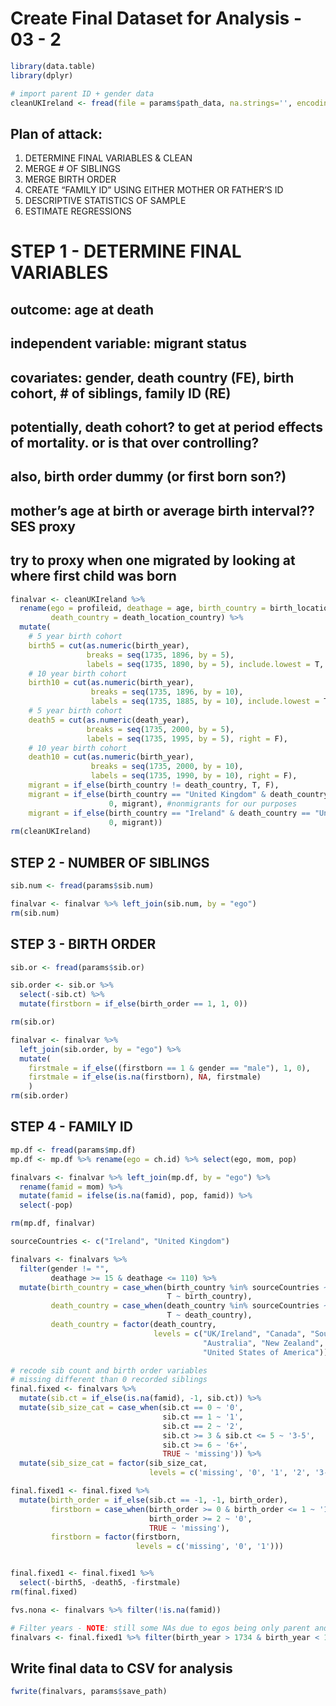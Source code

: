Create Final Dataset for Analysis - 03 - 2
================

``` r
library(data.table)
library(dplyr)

# import parent ID + gender data
cleanUKIreland <- fread(file = params$path_data, na.strings='', encoding="UTF-8")
```

## Plan of attack:

1)  DETERMINE FINAL VARIABLES & CLEAN
2)  MERGE \# OF SIBLINGS
3)  MERGE BIRTH ORDER
4)  CREATE “FAMILY ID” USING EITHER MOTHER OR FATHER’S ID
5)  DESCRIPTIVE STATISTICS OF SAMPLE
6)  ESTIMATE REGRESSIONS

# STEP 1 - DETERMINE FINAL VARIABLES

## outcome: age at death

## independent variable: migrant status

## covariates: gender, death country (FE), birth cohort, \# of siblings, family ID (RE)

## potentially, death cohort? to get at period effects of mortality. or is that over controlling?

## also, birth order dummy (or first born son?)

## mother’s age at birth or average birth interval?? SES proxy

## try to proxy when one migrated by looking at where first child was born

``` r
finalvar <- cleanUKIreland %>% 
  rename(ego = profileid, deathage = age, birth_country = birth_location_country,
         death_country = death_location_country) %>% 
  mutate( 
    # 5 year birth cohort
    birth5 = cut(as.numeric(birth_year),
                 breaks = seq(1735, 1896, by = 5),
                 labels = seq(1735, 1890, by = 5), include.lowest = T, right = T), 
    # 10 year birth cohort
    birth10 = cut(as.numeric(birth_year),
                  breaks = seq(1735, 1896, by = 10),
                  labels = seq(1735, 1885, by = 10), include.lowest = T, right = T),
    # 5 year birth cohort
    death5 = cut(as.numeric(death_year),
                 breaks = seq(1735, 2000, by = 5),
                 labels = seq(1735, 1995, by = 5), right = F),
    # 10 year birth cohort
    death10 = cut(as.numeric(birth_year), 
                  breaks = seq(1735, 2000, by = 10),
                  labels = seq(1735, 1990, by = 10), right = F),
    migrant = if_else(birth_country != death_country, T, F),
    migrant = if_else(birth_country == "United Kingdom" & death_country == "Ireland",
                      0, migrant), #nonmigrants for our purposes
    migrant = if_else(birth_country == "Ireland" & death_country == "United Kingdom",
                      0, migrant))
rm(cleanUKIreland)
```

## STEP 2 - NUMBER OF SIBLINGS

``` r
sib.num <- fread(params$sib.num)

finalvar <- finalvar %>% left_join(sib.num, by = "ego")
rm(sib.num)
```

## STEP 3 - BIRTH ORDER

``` r
sib.or <- fread(params$sib.or)

sib.order <- sib.or %>% 
  select(-sib.ct) %>% 
  mutate(firstborn = if_else(birth_order == 1, 1, 0))

rm(sib.or)

finalvar <- finalvar %>% 
  left_join(sib.order, by = "ego") %>% 
  mutate(
    firstmale = if_else((firstborn == 1 & gender == "male"), 1, 0),
    firstmale = if_else(is.na(firstborn), NA, firstmale)
    )
rm(sib.order)
```

## STEP 4 - FAMILY ID

``` r
mp.df <- fread(params$mp.df)
mp.df <- mp.df %>% rename(ego = ch.id) %>% select(ego, mom, pop)

finalvars <- finalvar %>% left_join(mp.df, by = "ego") %>% 
  rename(famid = mom) %>% 
  mutate(famid = ifelse(is.na(famid), pop, famid)) %>% 
  select(-pop)

rm(mp.df, finalvar)

sourceCountries <- c("Ireland", "United Kingdom")

finalvars <- finalvars %>% 
  filter(gender != "",
         deathage >= 15 & deathage <= 110) %>% 
  mutate(birth_country = case_when(birth_country %in% sourceCountries ~ "UK/Ireland",
                                   T ~ birth_country),
         death_country = case_when(death_country %in% sourceCountries ~ "UK/Ireland",
                                   T ~ death_country),
         death_country = factor(death_country, 
                                levels = c("UK/Ireland", "Canada", "South Africa",
                                           "Australia", "New Zealand",
                                           "United States of America"))) 

# recode sib count and birth order variables
# missing different than 0 recorded siblings
final.fixed <- finalvars %>% 
  mutate(sib.ct = if_else(is.na(famid), -1, sib.ct)) %>% 
  mutate(sib_size_cat = case_when(sib.ct == 0 ~ '0',
                                  sib.ct == 1 ~ '1',
                                  sib.ct == 2 ~ '2',
                                  sib.ct >= 3 & sib.ct <= 5 ~ '3-5',
                                  sib.ct >= 6 ~ '6+',
                                  TRUE ~ 'missing')) %>% 
  mutate(sib_size_cat = factor(sib_size_cat,
                               levels = c('missing', '0', '1', '2', '3-5', '6+')))

final.fixed1 <- final.fixed %>% 
  mutate(birth_order = if_else(sib.ct == -1, -1, birth_order),
         firstborn = case_when(birth_order >= 0 & birth_order <= 1 ~ '1',
                               birth_order >= 2 ~ '0',
                               TRUE ~ 'missing'),
         firstborn = factor(firstborn,
                            levels = c('missing', '0', '1')))


final.fixed1 <- final.fixed1 %>% 
  select(-birth5, -death5, -firstmale)
rm(final.fixed)

fvs.nona <- finalvars %>% filter(!is.na(famid))

# Filter years - NOTE: still some NAs due to egos being only parent and not child
finalvars <- final.fixed1 %>% filter(birth_year > 1734 & birth_year < 1896)
```

## Write final data to CSV for analysis

``` r
fwrite(finalvars, params$save_path)
```
